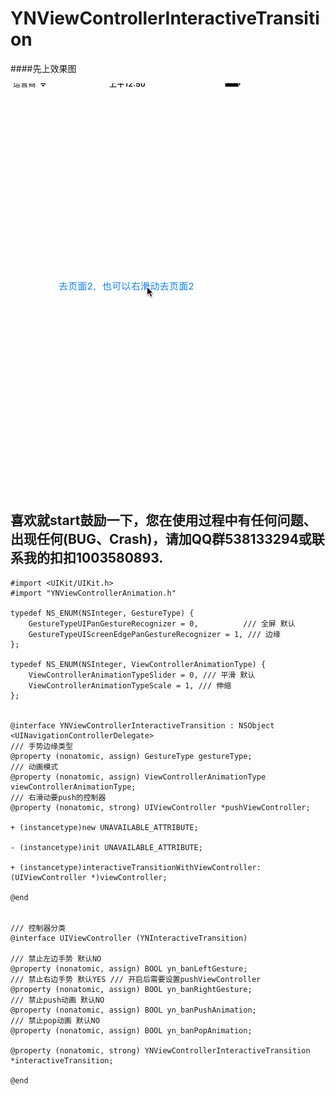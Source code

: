 # YNViewControllerInteractiveTransition
####先上效果图

![](https://github.com/yongyuandouneng/YNViewControllerInteractiveTransition/blob/master/GifImage/YNNavigationControllerScaleGif2.gif)

喜欢就start鼓励一下，您在使用过程中有任何问题、出现任何(BUG、Crash)，请加QQ群538133294或联系我的扣扣1003580893.
---
```
#import <UIKit/UIKit.h>
#import "YNViewControllerAnimation.h"

typedef NS_ENUM(NSInteger, GestureType) {
    GestureTypeUIPanGestureRecognizer = 0,          /// 全屏 默认
    GestureTypeUIScreenEdgePanGestureRecognizer = 1, /// 边缘
};

typedef NS_ENUM(NSInteger, ViewControllerAnimationType) {
    ViewControllerAnimationTypeSlider = 0, /// 平滑 默认
    ViewControllerAnimationTypeScale = 1, /// 伸缩
};


@interface YNViewControllerInteractiveTransition : NSObject <UINavigationControllerDelegate>
/// 手势边缘类型
@property (nonatomic, assign) GestureType gestureType;
/// 动画模式
@property (nonatomic, assign) ViewControllerAnimationType viewControllerAnimationType;
/// 右滑动要push的控制器
@property (nonatomic, strong) UIViewController *pushViewController;

+ (instancetype)new UNAVAILABLE_ATTRIBUTE;

- (instancetype)init UNAVAILABLE_ATTRIBUTE;

+ (instancetype)interactiveTransitionWithViewController:(UIViewController *)viewController;

@end


/// 控制器分类
@interface UIViewController (YNInteractiveTransition)

/// 禁止左边手势 默认NO
@property (nonatomic, assign) BOOL yn_banLeftGesture;
/// 禁止右边手势 默认YES /// 开启后需要设置pushViewController
@property (nonatomic, assign) BOOL yn_banRightGesture;
/// 禁止push动画 默认NO
@property (nonatomic, assign) BOOL yn_banPushAnimation;
/// 禁止pop动画 默认NO
@property (nonatomic, assign) BOOL yn_banPopAnimation;

@property (nonatomic, strong) YNViewControllerInteractiveTransition *interactiveTransition;

@end


```
